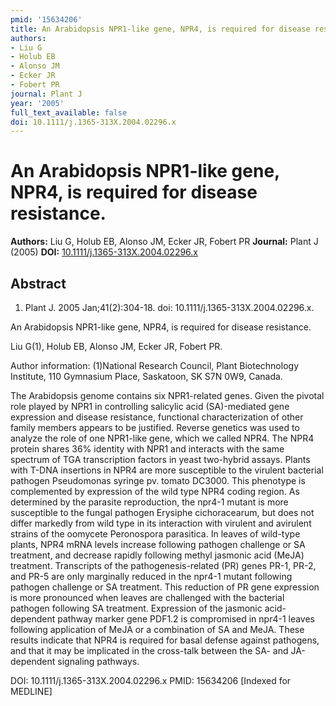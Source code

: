 ```yaml
---
pmid: '15634206'
title: An Arabidopsis NPR1-like gene, NPR4, is required for disease resistance.
authors:
- Liu G
- Holub EB
- Alonso JM
- Ecker JR
- Fobert PR
journal: Plant J
year: '2005'
full_text_available: false
doi: 10.1111/j.1365-313X.2004.02296.x
---
```


# An Arabidopsis NPR1-like gene, NPR4, is required for disease resistance.
**Authors:** Liu G, Holub EB, Alonso JM, Ecker JR, Fobert PR
**Journal:** Plant J (2005)
**DOI:** [10.1111/j.1365-313X.2004.02296.x](https://doi.org/10.1111/j.1365-313X.2004.02296.x)

## Abstract

1. Plant J. 2005 Jan;41(2):304-18. doi: 10.1111/j.1365-313X.2004.02296.x.

An Arabidopsis NPR1-like gene, NPR4, is required for disease resistance.

Liu G(1), Holub EB, Alonso JM, Ecker JR, Fobert PR.

Author information:
(1)National Research Council, Plant Biotechnology Institute, 110 Gymnasium 
Place, Saskatoon, SK S7N 0W9, Canada.

The Arabidopsis genome contains six NPR1-related genes. Given the pivotal role 
played by NPR1 in controlling salicylic acid (SA)-mediated gene expression and 
disease resistance, functional characterization of other family members appears 
to be justified. Reverse genetics was used to analyze the role of one NPR1-like 
gene, which we called NPR4. The NPR4 protein shares 36% identity with NPR1 and 
interacts with the same spectrum of TGA transcription factors in yeast 
two-hybrid assays. Plants with T-DNA insertions in NPR4 are more susceptible to 
the virulent bacterial pathogen Pseudomonas syringe pv. tomato DC3000. This 
phenotype is complemented by expression of the wild type NPR4 coding region. As 
determined by the parasite reproduction, the npr4-1 mutant is more susceptible 
to the fungal pathogen Erysiphe cichoracearum, but does not differ markedly from 
wild type in its interaction with virulent and avirulent strains of the oomycete 
Peronospora parasitica. In leaves of wild-type plants, NPR4 mRNA levels increase 
following pathogen challenge or SA treatment, and decrease rapidly following 
methyl jasmonic acid (MeJA) treatment. Transcripts of the pathogenesis-related 
(PR) genes PR-1, PR-2, and PR-5 are only marginally reduced in the npr4-1 mutant 
following pathogen challenge or SA treatment. This reduction of PR gene 
expression is more pronounced when leaves are challenged with the bacterial 
pathogen following SA treatment. Expression of the jasmonic acid-dependent 
pathway marker gene PDF1.2 is compromised in npr4-1 leaves following application 
of MeJA or a combination of SA and MeJA. These results indicate that NPR4 is 
required for basal defense against pathogens, and that it may be implicated in 
the cross-talk between the SA- and JA-dependent signaling pathways.

DOI: 10.1111/j.1365-313X.2004.02296.x
PMID: 15634206 [Indexed for MEDLINE]
